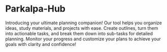 # Parkalpa-Hub
Introducing your ultimate planning companion! Our tool helps you organize ideas, study materials, and projects with ease. Create outlines, turn them into actionable tasks, and break them down into sub-tasks for detailed planning. Monitor your progress and customize your plans to achieve your goals with clarity and confidence!
